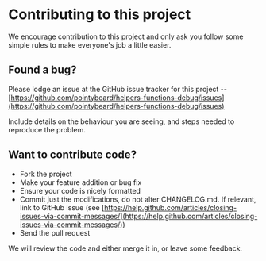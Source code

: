 # Contributing to this project

We encourage contribution to this project and only ask you follow some simple rules to make everyone's job a little easier.

## Found a bug?

Please lodge an issue at the GitHub issue tracker for this project -- [https://github.com/pointybeard/helpers-functions-debug/issues](https://github.com/pointybeard/helpers-functions-debug/issues)

Include details on the behaviour you are seeing, and steps needed to reproduce the problem.

## Want to contribute code?

*   Fork the project
*   Make your feature addition or bug fix
*   Ensure your code is nicely formatted
*   Commit just the modifications, do not alter CHANGELOG.md. If relevant, link to GitHub issue (see [https://help.github.com/articles/closing-issues-via-commit-messages/](https://help.github.com/articles/closing-issues-via-commit-messages/))
*   Send the pull request

We will review the code and either merge it in, or leave some feedback.
